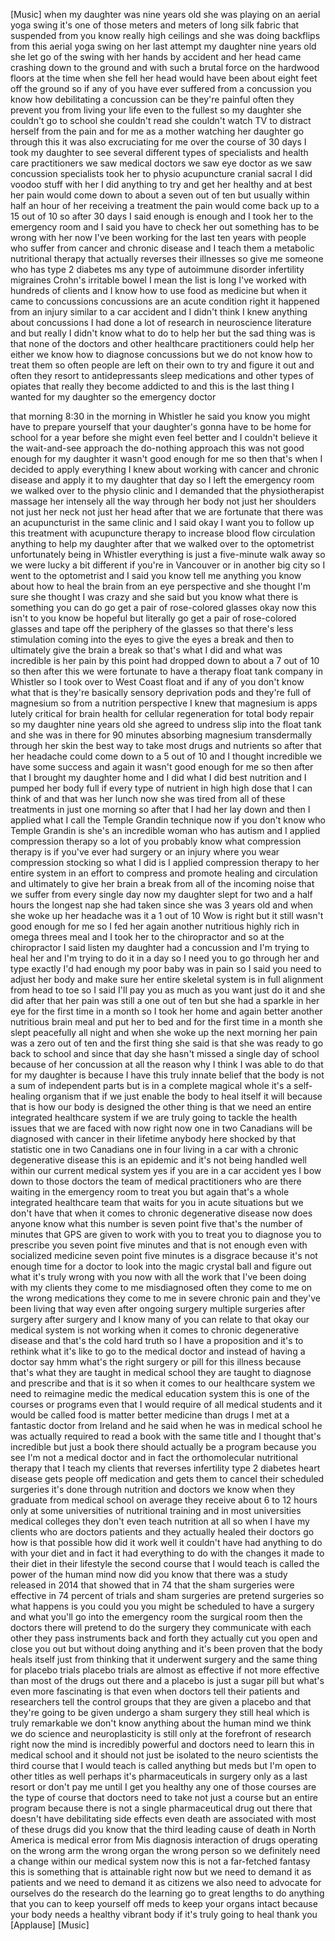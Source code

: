 
[Music]
when my daughter was nine years old she
was playing on an aerial yoga swing it&#39;s
one of those meters and meters of long
silk fabric that suspended from you know
really high ceilings and she was doing
backflips from this aerial yoga swing on
her last attempt my daughter
nine years old she let go of the swing
with her hands by accident and her head
came crashing down to the ground and
with such a brutal force on the hardwood
floors at the time when she fell her
head would have been about eight feet
off the ground so if any of you have
ever suffered from a concussion you know
how debilitating a concussion can be
they&#39;re painful often they prevent you
from living your life even to the
fullest so my daughter she couldn&#39;t go
to school she couldn&#39;t read she couldn&#39;t
watch TV to distract herself from the
pain and for me as a mother watching her
daughter go through this
it was also excruciating for me over the
course of 30 days I took my daughter to
see several different types of
specialists and health care
practitioners we saw medical doctors we
saw eye doctor as we saw concussion
specialists took her to physio
acupuncture cranial sacral I did voodoo
stuff with her I did anything to try and
get her healthy and at best her pain
would come down to about a seven out of
ten but usually within half an hour of
her receiving a treatment the pain would
come back up to a 15 out of 10 so after
30 days I said enough is enough and I
took her to the emergency room and I
said you have to check her out something
has to be wrong with her now I&#39;ve been
working for the last ten years with
people who suffer from cancer and
chronic disease and I teach them a
metabolic nutritional therapy that
actually reverses their illnesses so
give me someone who has type 2 diabetes
ms any type of autoimmune disorder
infertility migraines Crohn&#39;s irritable
bowel I mean the list is long I&#39;ve
worked with hundreds of clients and I
know how to use food as medicine but
when it came to concussions concussions
are an acute condition right it happened
from an injury similar to a car accident
and I didn&#39;t think I knew anything about
concussions I had done a lot of research
in neuroscience literature and but
really I didn&#39;t know what to do to help
her but the sad thing was is that none
of the doctors and other healthcare
practitioners could help her either we
know how to diagnose
concussions but we do not know how to
treat them so often people are left on
their own to try and figure it out and
often they resort to antidepressants
sleep medications and other types of
opiates that really they become addicted
to and this is the last thing I wanted
for my daughter so the emergency doctor

that morning 8:30 in the morning in
Whistler he said you know you might have
to prepare yourself that your daughter&#39;s
gonna have to be home for school for a
year before she might even feel better
and I couldn&#39;t believe it
the wait-and-see approach the do-nothing
approach this was not good enough for my
daughter it wasn&#39;t good enough for me so
then that&#39;s when I decided to apply
everything I knew about working with
cancer and chronic disease and apply it
to my daughter that day so I left the
emergency room we walked over to the
physio clinic and I demanded that the
physiotherapist massage her intensely
all the way through her body not just
her shoulders not just her neck not just
her head after that we are fortunate
that there was an acupuncturist in the
same clinic and I said okay I want you
to follow up this treatment with
acupuncture therapy to increase blood
flow circulation anything to help my
daughter after that we walked over to
the optometrist unfortunately being in
Whistler everything is just a
five-minute walk away so we were lucky a
bit different if you&#39;re in Vancouver or
in another big city so I went to the
optometrist and I said you know tell me
anything you know about how to heal the
brain from an eye perspective and she
thought I&#39;m sure she thought I was crazy
and she said but you know what there is
something you can do go get a pair of
rose-colored glasses
okay now this isn&#39;t to you know be
hopeful but literally go get a pair of
rose-colored glasses
and tape off the periphery of the
glasses so that there&#39;s less stimulation
coming into the eyes to give the eyes a
break and then to ultimately give the
brain a break so that&#39;s what I did and
what was incredible is her pain by this
point had dropped down to about a 7 out
of 10
so then after this we were fortunate to
have a therapy float tank company in
Whistler so I took over to West Coast
float and if any of you don&#39;t know what
that is they&#39;re basically sensory
deprivation pods and they&#39;re full of
magnesium so from a nutrition
perspective
I knew that magnesium is apps
lutely critical for brain health for
cellular regeneration for total body
repair so my daughter nine years old she
agreed to undress slip into the float
tank and she was in there for 90 minutes
absorbing magnesium transdermally
through her skin the best way to take
most drugs and nutrients so after that
her headache could come down to a 5 out
of 10 and I thought incredible we have
some success and again it wasn&#39;t good
enough for me so then after that I
brought my daughter home and I did what
I did best nutrition and I pumped her
body full if every type of nutrient in
high high dose that I can think of and
that was her lunch now she was tired
from all of these treatments in just one
morning so after that I had her lay down
and then I applied what I call the
Temple Grandin technique now if you
don&#39;t know who Temple Grandin is she&#39;s
an incredible woman who has autism and I
applied compression therapy so a lot of
you probably know what compression
therapy is if you&#39;ve ever had surgery or
an injury where you wear compression
stocking so what I did is I applied
compression therapy to her entire system
in an effort to compress and promote
healing and circulation and ultimately
to give her brain a break from all of
the incoming noise that we suffer from
every single day now my daughter slept
for two and a half hours the longest nap
she had taken since she was 3 years old
and when she woke up her headache was it
a 1 out of 10 Wow is right but it still
wasn&#39;t good enough for me so I fed her
again another nutritious highly rich in
omega threes meal and I took her to the
chiropractor and so at the chiropractor
I said listen my daughter had a
concussion and I&#39;m trying to heal her
and I&#39;m trying to do it in a day so I
need you to go through her and type
exactly I&#39;d had enough my poor baby was
in pain so I said you need to adjust her
body and make sure her entire skeletal
system is in full alignment from head to
toe so I said I&#39;ll pay you as much as
you want just do it and she did
after that her pain was still a one out
of ten but she had a sparkle in her eye
for the first time in a month so I took
her home and again better another
nutritious brain meal and put her to bed
and for the first time in a month she
slept peacefully all night and when she
woke up the next morning her pain was a
zero out of ten and the first thing she
said is that she was ready to go back to
school and since that day she hasn&#39;t
missed a single day of school because of
her concussion at all the reason why I
think I was able to do that for my
daughter is because I have this truly
innate belief that the body is not a sum
of independent parts but is in a
complete magical whole it&#39;s a
self-healing organism that if we just
enable the body to heal itself it will
because that is how our body is designed
the other thing is that we need an
entire integrated healthcare system if
we are truly going to tackle the health
issues that we are faced with now right
now one in two Canadians will be
diagnosed with cancer in their lifetime
anybody here shocked by that statistic
one in two Canadians one in four living
in a car with a chronic degenerative
disease this is an epidemic and it&#39;s not
being handled well within our current
medical system yes if you are in a car
accident yes I bow down to those doctors
the team of medical practitioners who
are there waiting in the emergency room
to treat you but again that&#39;s a whole
integrated healthcare team that waits
for you in acute situations but we don&#39;t
have that when it comes to chronic
degenerative disease now does anyone
know what this number is seven point
five that&#39;s the number of minutes that
GPS are given to work with you to treat
you to diagnose you to prescribe you
seven point five minutes and that is not
enough even with socialized medicine
seven point five minutes is a disgrace
because it&#39;s not enough time for a
doctor to look into the magic crystal
ball and figure out what it&#39;s truly
wrong with you now with all the work
that I&#39;ve been doing with my clients
they come to me misdiagnosed often they
come to me on the wrong medications they
come to me in severe chronic pain and
they&#39;ve been living that way even after
ongoing surgery multiple surgeries after
surgery after surgery
and I know many of you can relate to
that okay our medical system is not
working when it comes to chronic
degenerative disease and that&#39;s the cold
hard truth so I have a proposition and
it&#39;s to rethink what it&#39;s like to go to
the medical doctor and instead of having
a doctor say hmm what&#39;s the right
surgery or pill for this illness because
that&#39;s what they are taught in medical
school they are taught to diagnose and
prescribe and that is it so when it
comes to our healthcare system we need
to reimagine medic the medical education
system this is one of the courses or
programs even that I would require of
all medical students and it would be
called food is matter better medicine
than drugs I met at a fantastic doctor
from Ireland and he said when he was in
medical school he was actually required
to read a book with the same title and I
thought that&#39;s incredible but just a
book there should actually be a program
because you see I&#39;m not a medical doctor
and in fact the orthomolecular
nutritional therapy that I teach my
clients that reverses infertility type 2
diabetes heart disease gets people off
medication and gets them to cancel their
scheduled surgeries it&#39;s done through
nutrition and doctors we know when they
graduate from medical school on average
they receive about 6 to 12 hours only at
some universities of nutritional
training and in most universities
medical colleges they don&#39;t even teach
nutrition at all so when I have my
clients who are doctors patients and
they actually healed their doctors go
how is that possible how did it work
well it couldn&#39;t have had anything to do
with your diet and in fact it had
everything to do with the changes it
made to their diet in their lifestyle
the second course that I would teach is
called the power of the human mind now
did you know that there was a study
released in 2014 that showed that in 74
that the sham surgeries were effective
in 74 percent of trials and sham
surgeries are pretend surgeries so what
happens is you could you you might be
scheduled to have a surgery and what
you&#39;ll go into the emergency room the
surgical room
then the doctors there will pretend to
do the surgery they communicate with
each other they pass instruments back
and forth they actually cut you open and
close you out but without doing anything
and it&#39;s been proven that the body heals
itself just from thinking that it
underwent surgery and the same thing for
placebo trials placebo trials are almost
as effective if not more effective than
most of the drugs out there and a
placebo is just a sugar pill but what&#39;s
even more fascinating is that even when
doctors tell their patients and
researchers tell the control groups that
they are given a placebo and that
they&#39;re going to be given undergo a sham
surgery they still heal which is truly
remarkable we don&#39;t know anything about
the human mind we think we do science
and neuroplasticity is still only at the
forefront of research right now the mind
is incredibly powerful and doctors need
to learn this in medical school and it
should not just be isolated to the neuro
scientists the third course that I would
teach is called anything but meds but
I&#39;m open to other titles as well perhaps
it&#39;s pharmaceuticals in surgery only as
a last resort or don&#39;t pay me until I
get you healthy any one of those courses
are the type of course that doctors need
to take not just a course but an entire
program because there is not a single
pharmaceutical drug out there that
doesn&#39;t have debilitating side effects
even death are associated with most of
these drugs did you know that the third
leading cause of death in North America
is medical error from Mis diagnosis
interaction of drugs operating on the
wrong arm the wrong organ the wrong
person so we definitely need a change
within our medical system now this is
not a far-fetched fantasy this is
something that is attainable right now
but we need to demand it as patients and
we need to demand it as citizens we also
need to advocate for ourselves do the
research do the learning go to great
lengths to do anything that you can to
keep yourself off meds to keep your
organs intact because your body needs
a healthy vibrant body if it&#39;s truly
going to heal thank you
[Applause]
[Music]
